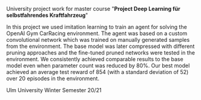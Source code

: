 University project work for master course "**Project Deep Learning für selbstfahrendes Kraftfahrzeug**"

In this project we used imitation learning to train an agent for solving the OpenAI Gym CarRacing environment.
The agent was based on a custom convolutional network which was trained on manually generated samples from
the environment. The base model was later compressed with different pruning approaches and the fine-tuned
pruned networks were tested in the environment. We consistently achieved comparable results to the base model
even when parameter count was reduced by 80%. Our best model achieved an average test reward of 854 (with a
standard deviation of 52) over 20 episodes in the environment.

Ulm University Winter Semester 20/21
